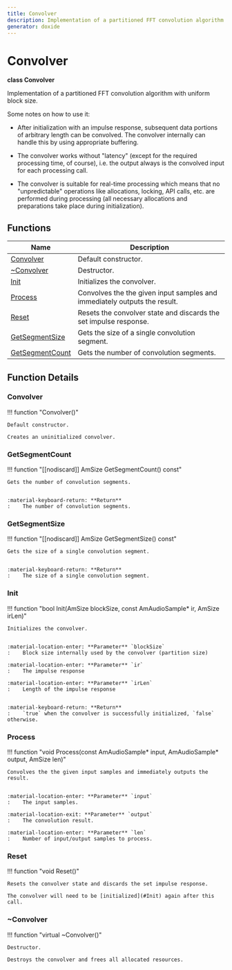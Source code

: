 ```yaml
---
title: Convolver
description: Implementation of a partitioned FFT convolution algorithm with uniform block size.
generator: doxide
---
```



# Convolver

**class Convolver**


Implementation of a partitioned FFT convolution algorithm with uniform block size.

Some notes on how to use it:

- After initialization with an impulse response, subsequent data portions of
  arbitrary length can be convolved. The convolver internally can handle
  this by using appropriate buffering.

- The convolver works without "latency" (except for the required
  processing time, of course), i.e. the output always is the convolved
  input for each processing call.

- The convolver is suitable for real-time processing which means that no
  "unpredictable" operations like allocations, locking, API calls, etc. are
  performed during processing (all necessary allocations and preparations take
  place during initialization).


    


## Functions

| Name | Description |
| ---- | ----------- |
| [Convolver](#Convolver) | Default constructor. |
| [~Convolver](#_u007eConvolver) | Destructor. |
| [Init](#Init) | Initializes the convolver. |
| [Process](#Process) | Convolves the the given input samples and immediately outputs the result. |
| [Reset](#Reset) | Resets the convolver state and discards the set impulse response. |
| [GetSegmentSize](#GetSegmentSize) | Gets the size of a single convolution segment. |
| [GetSegmentCount](#GetSegmentCount) | Gets the number of convolution segments. |

## Function Details

### Convolver<a name="Convolver"></a>
!!! function "Convolver()"

    
    Default constructor.
    
    Creates an uninitialized convolver.
            
    

### GetSegmentCount<a name="GetSegmentCount"></a>
!!! function "[[nodiscard]] AmSize GetSegmentCount() const"

    
    Gets the number of convolution segments.
    
    
    :material-keyboard-return: **Return**
    :    The number of convolution segments.
            
    

### GetSegmentSize<a name="GetSegmentSize"></a>
!!! function "[[nodiscard]] AmSize GetSegmentSize() const"

    
    Gets the size of a single convolution segment.
    
    
    :material-keyboard-return: **Return**
    :    The size of a single convolution segment.
            
    

### Init<a name="Init"></a>
!!! function "bool Init(AmSize blockSize, const AmAudioSample&#42; ir, AmSize irLen)"

    
    Initializes the convolver.
    
    
    :material-location-enter: **Parameter** `blockSize`
    :    Block size internally used by the convolver (partition size)
        
    :material-location-enter: **Parameter** `ir`
    :    The impulse response
        
    :material-location-enter: **Parameter** `irLen`
    :    Length of the impulse response
    
    
    :material-keyboard-return: **Return**
    :    `true` when the convolver is successfully initialized, `false` otherwise.
            
    

### Process<a name="Process"></a>
!!! function "void Process(const AmAudioSample&#42; input, AmAudioSample&#42; output, AmSize len)"

    
    Convolves the the given input samples and immediately outputs the result.
    
    
    :material-location-enter: **Parameter** `input`
    :    The input samples.
        
    :material-location-exit: **Parameter** `output`
    :    The convolution result.
        
    :material-location-enter: **Parameter** `len`
    :    Number of input/output samples to process.
                
    

### Reset<a name="Reset"></a>
!!! function "void Reset()"

    
    Resets the convolver state and discards the set impulse response.
    
    The convolver will need to be [initialized](#Init) again after this call.
            
    

### ~Convolver<a name="_u007eConvolver"></a>
!!! function "virtual ~Convolver()"

    
    Destructor.
    
    Destroys the convolver and frees all allocated resources.
            
    

